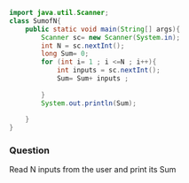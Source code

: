 ```java
import java.util.Scanner;
class SumofN{
    public static void main(String[] args){
        Scanner sc= new Scanner(System.in);
        int N = sc.nextInt();
        long Sum= 0;
        for (int i= 1 ; i <=N ; i++){
            int inputs = sc.nextInt();
            Sum= Sum+ inputs ;
            
        }
        System.out.println(Sum);
        
    }
}
```

### Question 
Read N inputs from the user and print its Sum 
